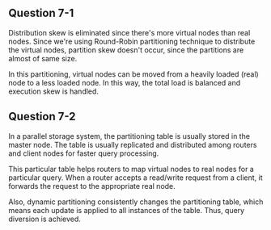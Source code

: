 ## Question 7-1

Distribution skew is eliminated since there's more virtual nodes than real nodes. Since we're using Round-Robin partitioning technique to distribute the virtual nodes, partition skew doesn't occur, since the partitions are almost of same size.

In this partitioning, virtual nodes can be moved from a heavily loaded (real) node to a less loaded node. In this way, the total load is balanced and execution skew is handled.

## Question 7-2

In a parallel storage system, the partitioning table is usually stored in the master node. The table is usually replicated and distributed among routers and client nodes for faster query processing.

This particular table helps routers to map virtual nodes to real nodes for a particular query. When a router accepts a read/write request from a client, it forwards the request to the appropriate real node.

Also, dynamic partitioning consistently changes the partitioning table, which means each update is applied to all instances of the table. Thus, query diversion is achieved.
